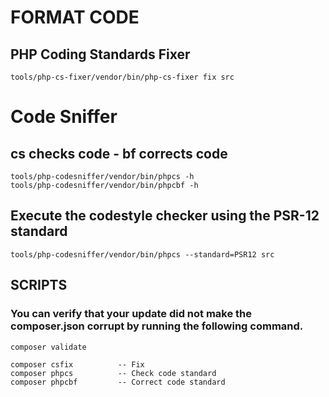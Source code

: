 # FORMAT CODE

## PHP Coding Standards Fixer

```
tools/php-cs-fixer/vendor/bin/php-cs-fixer fix src
```

# Code Sniffer

## cs checks code - bf corrects code

```
tools/php-codesniffer/vendor/bin/phpcs -h
tools/php-codesniffer/vendor/bin/phpcbf -h
```

## Execute the codestyle checker using the PSR-12 standard

```
tools/php-codesniffer/vendor/bin/phpcs --standard=PSR12 src
```

## SCRIPTS

### You can verify that your update did not make the composer.json corrupt by running the following command.

```
composer validate
```

```
composer csfix          -- Fix
composer phpcs          -- Check code standard
composer phpcbf         -- Correct code standard
```


